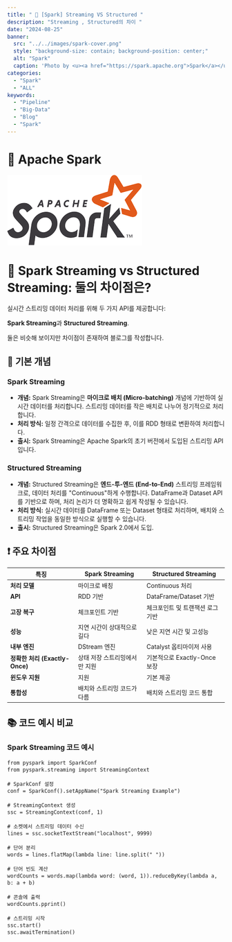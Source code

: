 ```yaml
---
title: " 🌟 [Spark] Streaming VS Structured "
description: "Streaming , Structured의 차이 "
date: "2024-08-25"
banner:
  src: "../../images/spark-cover.png"
  style: "background-size: contain; background-position: center;"
  alt: "Spark"
  caption: 'Photo by <u><a href="https://spark.apache.org">Spark</a></u>'
categories:
  - "Spark"
  - "ALL"
keywords:
  - "Pipeline"
  - "Big-Data"
  - "Blog"
  - "Spark"
---
```

# 🚀 Apache Spark 

![Spark](https://raw.githubusercontent.com/jms0522/jms0522.github.io/main/content/images/spark-cover.png)

# 🌟 Spark Streaming vs Structured Streaming: 둘의 차이점은?

 실시간 스트리밍 데이터 처리를 위해 두 가지 API를 제공합니다: 
 
 **Spark Streaming**과 **Structured Streaming**. 

 둘은 비슷해 보이지만 차이점이 존재하여 블로그를 작성합니다.

## 💬 기본 개념

### Spark Streaming
- **개념:** Spark Streaming은 **마이크로 배치 (Micro-batching)** 개념에 기반하여 실시간 데이터를 처리합니다. 스트리밍 데이터를 작은 배치로 나누어 정기적으로 처리합니다.
- **처리 방식:** 일정 간격으로 데이터를 수집한 후, 이를 RDD 형태로 변환하여 처리합니다.
- **출시:** Spark Streaming은 Apache Spark의 초기 버전에서 도입된 스트리밍 API입니다.

### Structured Streaming
- **개념:** Structured Streaming은 **엔드-투-엔드 (End-to-End)** 스트리밍 프레임워크로, 데이터 처리를 "Continuous"하게 수행합니다. DataFrame과 Dataset API를 기반으로 하며, 처리 논리가 더 명확하고 쉽게 작성될 수 있습니다.
- **처리 방식:** 실시간 데이터를 DataFrame 또는 Dataset 형태로 처리하며, 배치와 스트리밍 작업을 동일한 방식으로 실행할 수 있습니다.
- **출시:** Structured Streaming은 Spark 2.0에서 도입.

## ❗️ 주요 차이점

| **특징**                         | **Spark Streaming**                | **Structured Streaming**            |
|----------------------------------|-----------------------------------|-------------------------------------|
| **처리 모델**                    | 마이크로 배칭                      | Continuous 처리                     |
| **API**                          | RDD 기반                           | DataFrame/Dataset 기반              |
| **고장 복구**                    | 체크포인트 기반                   | 체크포인트 및 트랜잭션 로그 기반   |
| **성능**                         | 지연 시간이 상대적으로 길다        | 낮은 지연 시간 및 고성능            |
| **내부 엔진**                    | DStream 엔진                       | Catalyst 옵티마이저 사용            |
| **정확한 처리 (Exactly-Once)**   | 상태 저장 스트리밍에서만 지원      | 기본적으로 Exactly-Once 보장        |
| **윈도우 지원**                  | 지원                               | 기본 제공                           |
| **통합성**                       | 배치와 스트리밍 코드가 다름        | 배치와 스트리밍 코드 통합           |

## 📚 코드 예시 비교

### Spark Streaming 코드 예시

    from pyspark import SparkConf
    from pyspark.streaming import StreamingContext

    # SparkConf 설정
    conf = SparkConf().setAppName("Spark Streaming Example")

    # StreamingContext 생성
    ssc = StreamingContext(conf, 1)

    # 소켓에서 스트리밍 데이터 수신
    lines = ssc.socketTextStream("localhost", 9999)

    # 단어 분리
    words = lines.flatMap(lambda line: line.split(" "))

    # 단어 빈도 계산
    wordCounts = words.map(lambda word: (word, 1)).reduceByKey(lambda a, b: a + b)

    # 콘솔에 출력
    wordCounts.pprint()

    # 스트리밍 시작
    ssc.start()
    ssc.awaitTermination()
